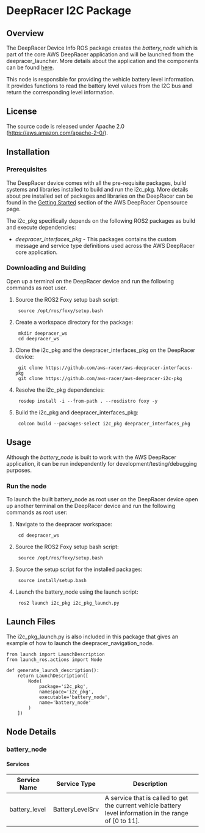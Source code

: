 # DeepRacer I2C Package

## Overview

The DeepRacer Device Info ROS package creates the *battery_node* which is part of the core AWS DeepRacer application and will be launched from the deepracer_launcher. More details about the application and the components can be found [here](https://github.com/aws-racer/aws-deepracer-launcher).

This node is responsible for providing the vehicle battery level information. It provides functions to read the battery level values from the I2C bus and return the corresponding level information. 

## License

The source code is released under Apache 2.0 (https://aws.amazon.com/apache-2-0/).

## Installation

### Prerequisites

The DeepRacer device comes with all the pre-requisite packages, build systems and libraries installed to build and run the i2c_pkg. More details about pre installed set of packages and libraries on the DeepRacer can be found in the [Getting Started](https://github.com/aws-racer/aws-deepracer-launcher/blob/main/getting-started.md) section of the AWS DeepRacer Opensource page.

The i2c_pkg specifically depends on the following ROS2 packages as build and execute dependencies:

* *deepracer_interfaces_pkg* - This packages contains the custom message and service type definitions used across the AWS DeepRacer core application.

### Downloading and Building

Open up a terminal on the DeepRacer device and run the following commands as root user.

1. Source the ROS2 Foxy setup bash script:

        source /opt/ros/foxy/setup.bash 

1. Create a workspace directory for the package:

        mkdir deepracer_ws
        cd deepracer_ws

1. Clone the i2c_pkg and the deepracer_interfaces_pkg on the DeepRacer device:

        git clone https://github.com/aws-racer/aws-deepracer-interfaces-pkg
        git clone https://github.com/aws-racer/aws-deepracer-i2c-pkg

1. Resolve the i2c_pkg dependencies:

        rosdep install -i --from-path . --rosdistro foxy -y

1. Build the i2c_pkg and deepracer_interfaces_pkg:

        colcon build --packages-select i2c_pkg deepracer_interfaces_pkg

## Usage

Although the *battery_node* is built to work with the AWS DeepRacer application, it can be run independently for development/testing/debugging purposes.

### Run the node

To launch the built battery_node as root user on the DeepRacer device open up another terminal on the DeepRacer device and run the following commands as root user:

1. Navigate to the deepracer workspace:

        cd deepracer_ws

1. Source the ROS2 Foxy setup bash script:

        source /opt/ros/foxy/setup.bash 

1. Source the setup script for the installed packages:

        source install/setup.bash 

1. Launch the battery_node using the launch script:

        ros2 launch i2c_pkg i2c_pkg_launch.py

## Launch Files

The  i2c_pkg_launch.py is also included in this package that gives an example of how to launch the deepracer_navigation_node.

    from launch import LaunchDescription
    from launch_ros.actions import Node

    def generate_launch_description():
        return LaunchDescription([
            Node(
                package='i2c_pkg',
                namespace='i2c_pkg',
                executable='battery_node',
                name='battery_node'
            )
        ])

## Node Details

### battery_node

#### Services

| Service Name | Service Type | Description |
| ---------- | ------------ | ----------- |
| battery_level|BatteryLevelSrv|A service that is called to get the current vehicle battery level information in the range of [0 to 11].|
